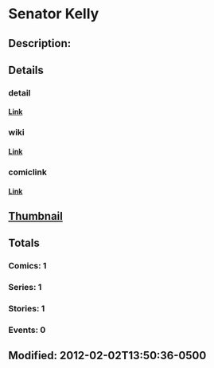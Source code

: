 # Senator Kelly
## Description: 
## Details
### detail
#### [Link](http://marvel.com/characters/2756/senator_kelly?utm_campaign=apiRef&utm_source=225578a89fc76f3d20fbffda5d17a88d)
### wiki
#### [Link](http://marvel.com/universe/Kelly,_Robert?utm_campaign=apiRef&utm_source=225578a89fc76f3d20fbffda5d17a88d)
### comiclink
#### [Link](http://marvel.com/comics/characters/1009569/senator_kelly?utm_campaign=apiRef&utm_source=225578a89fc76f3d20fbffda5d17a88d)
## [Thumbnail](http://i.annihil.us/u/prod/marvel/i/mg/b/f0/4ce5a14f2ea36.jpg)
## Totals
### Comics: 1
### Series: 1
### Stories: 1
### Events: 0
## Modified: 2012-02-02T13:50:36-0500